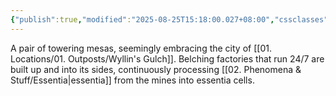 ```yaml
---
{"publish":true,"modified":"2025-08-25T15:18:00.027+08:00","cssclasses":""}
---
```


A pair of towering mesas, seemingly embracing the city of [[01. Locations/01. Outposts/Wyllin's Gulch]]. Belching factories that run 24/7 are built up and into its sides, continuously processing [[02. Phenomena & Stuff/Essentia\|essentia]] from the mines into essentia cells.
